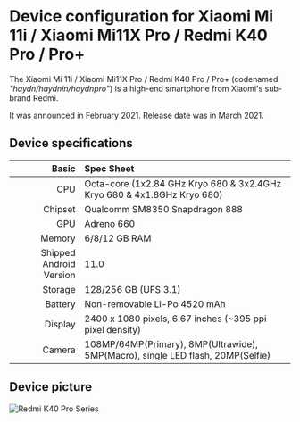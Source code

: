 Device configuration for Xiaomi Mi 11i / Xiaomi Mi11X Pro / Redmi K40 Pro / Pro+
=========================================

The Xiaomi Mi 11i / Xiaomi Mi11X Pro / Redmi K40 Pro / Pro+ (codenamed _"haydn/haydnin/haydnpro"_) is a high-end smartphone from Xiaomi's sub-brand Redmi.

It was announced in February 2021. Release date was in March 2021.

## Device specifications

Basic   | Spec Sheet
-------:|:-------------------------
CPU     | Octa-core (1x2.84 GHz Kryo 680 & 3x2.4GHz Kryo 680 & 4x1.8GHz Kryo 680)
Chipset | Qualcomm SM8350 Snapdragon 888
GPU     | Adreno 660
Memory  | 6/8/12 GB RAM
Shipped Android Version | 11.0
Storage | 128/256 GB (UFS 3.1)
Battery | Non-removable Li-Po 4520 mAh
Display | 2400 x 1080 pixels, 6.67 inches (~395 ppi pixel density)
Camera  | 108MP/64MP(Primary), 8MP(Ultrawide), 5MP(Macro), single LED flash, 20MP(Selfie)

## Device picture


![Redmi K40 Pro Series](https://cdn.cnbj0.fds.api.mi-img.com/b2c-shopapi-pms/pms_1614153658.41363669.jpg "Redmi K40 Pro Series")
